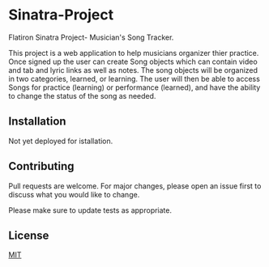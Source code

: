 # Sinatra-Project

Flatiron Sinatra Project-  Musician's Song Tracker.

This project is a web application to help musicians organizer thier practice.
Once signed up the user can create Song objects which can contain video and tab and lyric links as well as notes.
The song objects will be organized in two categories, learned, or learning. The user will then be able to 
access Songs for practice (learning) or performance (learned), and have the ability to change the status of the song as needed.

## Installation
Not yet deployed for istallation.
## Contributing
Pull requests are welcome. For major changes, please open an issue first to discuss what you would like to change.

Please make sure to update tests as appropriate.

## License
[MIT](https://choosealicense.com/licenses/mit/)